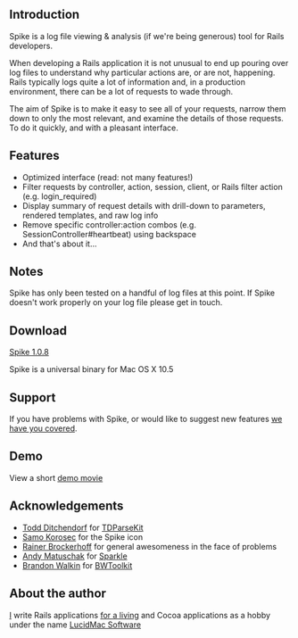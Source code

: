 ## Introduction

Spike is a log file viewing & analysis (if we're being generous) tool for Rails developers.

When developing a Rails application it is not unusual to end up pouring over log files to understand why particular actions are, or are not, happening. Rails typically logs quite a lot of information and, in a production environment, there can be a lot of requests to wade through.

The aim of Spike is to make it easy to see all of your requests, narrow them down to only the most relevant, and examine the details of those requests. To do it quickly, and with a pleasant interface.

## Features

* Optimized interface (read: not many features!)
* Filter requests by controller, action, session, client, or Rails filter action (e.g. login_required)
* Display summary of request details with drill-down to parameters, rendered templates, and raw log info
* Remove specific controller:action combos (e.g. SessionController#heartbeat) using backspace
* And that's about it...

## Notes

Spike has only been tested on a handful of log files at this point. If Spike doesn't work properly on your log file please get in touch.

## Download

<a href="http://lucidmac.com/pkg/spike/Spike-1.0.8.dmg">Spike 1.0.8</a>

Spike is a universal binary for Mac OS X 10.5

## Support

If you have problems with Spike, or would like to suggest new features [we have you covered](http://getsatisfaction.com/lucidmac/products/lucidmac_spike).

## Demo

View a short [demo movie](http://www.screencast.com/users/sandbags/folders/Jing/media/cdde1cdd-a4b6-4246-a562-088daecb543c)

## Acknowledgements

* [Todd Ditchendorf](http://ditchnet.org/) for [TDParseKit](http://ditchnet.org/tdparsekit/)
* [Samo Korosec](http://froodee.at) for the Spike icon
* [Rainer Brockerhoff](http://www.brockerhoff.net/products.html) for general awesomeness in the face of problems
* [Andy Matuschak](http://andymatuschak.org/) for [Sparkle](http://sparkle.andymatuschak.org/)
* [Brandon Walkin](http://www.brandonwalkin.com/) for [BWToolkit](http://www.brandonwalkin.com/blog/2008/11/13/introducing-bwtoolkit/)

## About the author

[I](http://mattmower.com/) write Rails applications [for a living](http://reeplay.it/) and Cocoa applications as a hobby under the name [LucidMac Software](http://lucidmac.com/) 
